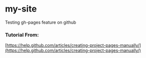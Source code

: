 # my-site
Testing gh-pages feature on github

### Tutorial From:
[https://help.github.com/articles/creating-project-pages-manually/](https://help.github.com/articles/creating-project-pages-manually/)
